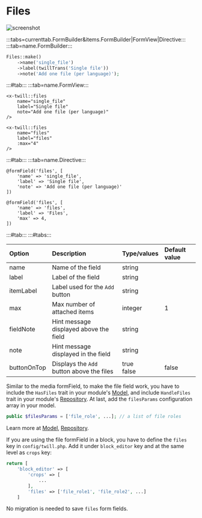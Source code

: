 # Files

![screenshot](/assets/files.png)

:::tabs=currenttab.FormBuilder&items.FormBuilder|FormView|Directive:::
:::tab=name.FormBuilder:::

```php
Files::make()
    ->name('single_file')
    ->label(twillTrans('Single file'))
    ->note('Add one file (per language)');
```

:::#tab:::
:::tab=name.FormView:::

```blade
<x-twill::files 
    name="single_file" 
    label="Single file"
    note="Add one file (per language)" 
/>

<x-twill::files 
    name="files" 
    label="files" 
    :max="4" 
/>
```

:::#tab:::
:::tab=name.Directive:::

```blade
@formField('files', [
    'name' => 'single_file',
    'label' => 'Single file',
    'note' => 'Add one file (per language)'
])

@formField('files', [
    'name' => 'files',
    'label' => 'Files',
    'max' => 4,
])
```

:::#tab:::
:::#tabs:::

| Option      | Description                               | Type/values    | Default value |
|:------------|:------------------------------------------|:---------------|:--------------|
| name        | Name of the field                         | string         |               |
| label       | Label of the field                        | string         |               |
| itemLabel   | Label used for the `Add` button           | string         |               |
| max         | Max number of attached items              | integer        | 1             |
| fieldNote   | Hint message displayed above the field    | string         |               |
| note        | Hint message displayed in the field       | string         |               |
| buttonOnTop | Displays the `Add` button above the files | true<br/>false | false         |

Similar to the media formField, to make the file field work, you have to include the `HasFiles` trait in your
module's [Model](/crud-modules/models.html), and include `HandleFiles` trait in your
module's [Repository](/crud-modules/repositories.html). At last, add the `filesParams` configuration array in your
model.

```php
public $filesParams = ['file_role', ...]; // a list of file roles
```

Learn more at [Model](/crud-modules/models.html), [Repository](/crud-modules/repositories.html).

If you are using the file formField in a block, you have to define the `files` key in `config/twill.php`. Add it
under `block_editor` key and at the same level as `crops` key:

```php
return [
    'block_editor' => [
        'crops' => [
            ...
        ],
        'files' => ['file_role1', 'file_role2', ...]
    ]
```

No migration is needed to save `files` form fields.
